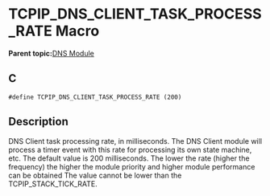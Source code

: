 # TCPIP\_DNS\_CLIENT\_TASK\_PROCESS\_RATE Macro

**Parent topic:**[DNS Module](GUID-D15C8F84-C30C-451F-8AB7-F8E62AD494C2.md)

## C

```
#define TCPIP_DNS_CLIENT_TASK_PROCESS_RATE (200)
```

## Description

DNS Client task processing rate, in milliseconds. The DNS Client module will process a timer event with this rate for processing its own state machine, etc. The default value is 200 milliseconds. The lower the rate \(higher the frequency\) the higher the module priority and higher module performance can be obtained The value cannot be lower than the TCPIP\_STACK\_TICK\_RATE.


